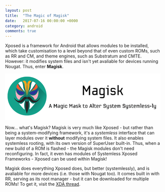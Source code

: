 ```yaml
---
layout: post
title:  "The Magic of Magisk"
date:   2017-07-16 00:00:00 +0000
category: android
comments: true
---
```

Xposed is a framework for Android that allows modules to be installed, which take customisation to a level beyond that of even custom ROMs, such as RR and CM, and theme engines, such as Substratum and CMTE. However: it modifies system files and isn't yet avaliable for devices running Nougat. Thus, enter **Magisk**.

![](/res/posts/magisk.jpg "Xposed++")

Now... what's Magisk? Magisk is very much like Xposed - but rather than being a system-modifying framework, it's a *systemless* interface that can layer modules over it **without** modifying system files. It also enables systemless rooting, with its own version of SuperUser built-in. Thus, when a new build of a ROM is flashed - the Magisk modules don't need reconfiguring. In fact, it even has modules of Systemless Xposed Frameworks - Xposed can be used within Magisk! 

Magisk does everything Xposed does, but better (systemlessly), and is avaliable for more devices (i.e. those with Nougat too). It comes built in with RR, serving as its root manager - but it can be downloaded for multiple ROMs! To get it, visit the [XDA thread](https://forum.xda-developers.com/apps/magisk/official-magisk-v7-universal-systemless-t3473445).

